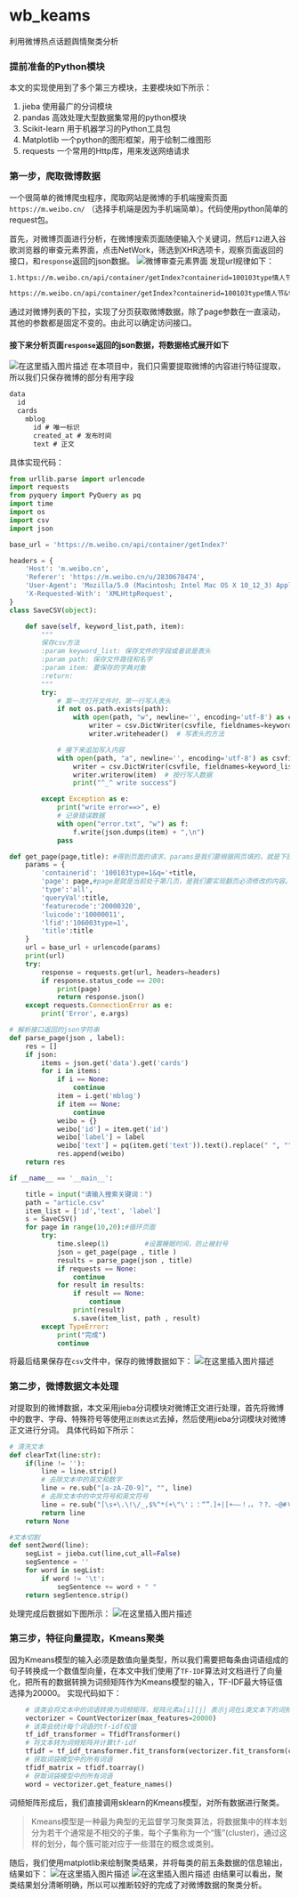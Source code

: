 # wb_keams
利用微博热点话题舆情聚类分析
### 提前准备的Python模块
本文的实现使用到了多个第三方模块，主要模块如下所示：
1. jieba  使用最广的分词模块
2. pandas 高效处理大型数据集常用的python模块
3. Scikit-learn 用于机器学习的Python工具包
4. Matplotlib 一个python的图形框架，用于绘制二维图形
5. requests 一个常用的Http库，用来发送网络请求
 
### 第一步，爬取微博数据
一个很简单的微博爬虫程序，爬取网站是微博的手机端搜索页面`https://m.weibo.cn/` （选择手机端是因为手机端简单）。代码使用python简单的request包。

首先，对微博页面进行分析，在微博搜索页面随便输入个关键词，然后`F12`进入谷歌浏览器的审查元素界面，点击NetWork，筛选到XHR选项卡，观察页面返回的接口，和`response`返回的json数据。
![微博审查元素界面](https://img-blog.csdnimg.cn/20200215221915669.png?x-oss-process=image/watermark,type_ZmFuZ3poZW5naGVpdGk,shadow_10,text_aHR0cHM6Ly9ibG9nLmNzZG4ubmV0L3FxXzM2MDA4MzIx,size_16,color_FFFFFF,t_70)
发现url规律如下：
```markdown
1.https://m.weibo.cn/api/container/getIndex?containerid=100103type情人节&type=all&queryVal=情人节&featurecode=20000320&luicode=10000011&lfid=106003type%3D1&title=情人节&page=10

https://m.weibo.cn/api/container/getIndex?containerid=100103type情人节&type=all&queryVal=情人节&featurecode=20000320&luicode=10000011&lfid=106003type%3D1&title=情人节&page=11
```
通过对微博列表的下拉，实现了分页获取微博数据，除了page参数在一直滚动，其他的参数都是固定不变的。由此可以确定访问接口。

#### 接下来分析页面`response`返回的json数据，将数据格式展开如下
![在这里插入图片描述](https://img-blog.csdnimg.cn/20200215223058479.png?x-oss-process=image/watermark,type_ZmFuZ3poZW5naGVpdGk,shadow_10,text_aHR0cHM6Ly9ibG9nLmNzZG4ubmV0L3FxXzM2MDA4MzIx,size_16,color_FFFFFF,t_70)
在本项目中，我们只需要提取微博的内容进行特征提取，所以我们只保存微博的部分有用字段
```markdown
data
  id
  cards
    mblog
      id # 唯一标识
      created_at # 发布时间
      text # 正文
```
具体实现代码：
```python
from urllib.parse import urlencode
import requests
from pyquery import PyQuery as pq
import time
import os
import csv
import json

base_url = 'https://m.weibo.cn/api/container/getIndex?'

headers = {
    'Host': 'm.weibo.cn',
    'Referer': 'https://m.weibo.cn/u/2830678474',
    'User-Agent': 'Mozilla/5.0 (Macintosh; Intel Mac OS X 10_12_3) AppleWebKit/537.36 (KHTML, like Gecko) Chrome/58.0.3029.110 Safari/537.36',
    'X-Requested-With': 'XMLHttpRequest',
}
class SaveCSV(object):

    def save(self, keyword_list,path, item):
        """
        保存csv方法
        :param keyword_list: 保存文件的字段或者说是表头
        :param path: 保存文件路径和名字
        :param item: 要保存的字典对象
        :return:
        """
        try:
            # 第一次打开文件时，第一行写入表头
            if not os.path.exists(path):
                with open(path, "w", newline='', encoding='utf-8') as csvfile:  # newline='' 去除空白行
                    writer = csv.DictWriter(csvfile, fieldnames=keyword_list)  # 写字典的方法
                    writer.writeheader()  # 写表头的方法

            # 接下来追加写入内容
            with open(path, "a", newline='', encoding='utf-8') as csvfile:  # newline='' 一定要写，否则写入数据有空白行
                writer = csv.DictWriter(csvfile, fieldnames=keyword_list)
                writer.writerow(item)  # 按行写入数据
                print("^_^ write success")

        except Exception as e:
            print("write error==>", e)
            # 记录错误数据
            with open("error.txt", "w") as f:
                f.write(json.dumps(item) + ",\n")
            pass

def get_page(page,title): #得到页面的请求，params是我们要根据网页填的，就是下图中的Query String里的参数
    params = {
        'containerid': '100103type=1&q='+title,
        'page': page,#page是就是当前处于第几页，是我们要实现翻页必须修改的内容。
        'type':'all',
        'queryVal':title,
        'featurecode':'20000320',
        'luicode':'10000011',
        'lfid':'106003type=1',
        'title':title
    }
    url = base_url + urlencode(params)
    print(url)
    try:
        response = requests.get(url, headers=headers)
        if response.status_code == 200:
            print(page) 
            return response.json()
    except requests.ConnectionError as e:
        print('Error', e.args)

# 解析接口返回的json字符串
def parse_page(json , label):
    res = []
    if json:
        items = json.get('data').get('cards')
        for i in items:
            if i == None:
                continue
            item = i.get('mblog')
            if item == None:
                continue
            weibo = {}
            weibo['id'] = item.get('id')
            weibo['label'] = label
            weibo['text'] = pq(item.get('text')).text().replace(" ", "").replace("\n" , "")
            res.append(weibo)
    return res

if __name__ == '__main__':

    title = input("请输入搜索关键词：")
    path = "article.csv"
    item_list = ['id','text', 'label']
    s = SaveCSV()
    for page in range(10,20):#循环页面
        try:
            time.sleep(1)         #设置睡眠时间，防止被封号
            json = get_page(page , title )
            results = parse_page(json , title)
            if requests == None:
                continue
            for result in results:
                if result == None:
                    continue
                print(result)
                s.save(item_list, path , result)
        except TypeError:
            print("完成")
            continue
```
将最后结果保存在`csv`文件中，保存的微博数据如下：
![在这里插入图片描述](https://img-blog.csdnimg.cn/20200215224128480.png?x-oss-process=image/watermark,type_ZmFuZ3poZW5naGVpdGk,shadow_10,text_aHR0cHM6Ly9ibG9nLmNzZG4ubmV0L3FxXzM2MDA4MzIx,size_16,color_FFFFFF,t_70)

### 第二步，微博数据文本处理
对提取到的微博数据，本文采用jieba分词模块对微博正文进行处理，首先将微博中的数字、字母、特殊符号等使用`正则表达式`去掉，然后使用jieba分词模块对微博正文进行分词。
具体代码如下所示：

```python
# 清洗文本
def clearTxt(line:str):
    if(line != ''):
        line = line.strip()
        # 去除文本中的英文和数字
        line = re.sub("[a-zA-Z0-9]", "", line)
        # 去除文本中的中文符号和英文符号
        line = re.sub("[\s+\.\!\/_,$%^*(+\"\'；：“”．]+|[+——！，。？?、~@#￥%……&*（）]+", "", line)
        return line
    return None

#文本切割
def sent2word(line):
    segList = jieba.cut(line,cut_all=False)
    segSentence = ''
    for word in segList:
        if word != '\t':
            segSentence += word + " "
    return segSentence.strip()
```
处理完成后数据如下图所示：
![在这里插入图片描述](https://img-blog.csdnimg.cn/20200215225122920.png?x-oss-process=image/watermark,type_ZmFuZ3poZW5naGVpdGk,shadow_10,text_aHR0cHM6Ly9ibG9nLmNzZG4ubmV0L3FxXzM2MDA4MzIx,size_16,color_FFFFFF,t_70)
### 第三步，特征向量提取，Kmeans聚类
因为Kmeans模型的输入必须是数值向量类型，所以我们需要把每条由词语组成的句子转换成一个数值型向量，在本文中我们使用了`TF-IDF`算法对文档进行了向量化，把所有的数据转换为词频矩阵作为Kmeans模型的输入，TF-IDF最大特征值选择为20000。
实现代码如下：
```python
    # 该类会将文本中的词语转换为词频矩阵，矩阵元素a[i][j] 表示j词在i类文本下的词频
    vectorizer = CountVectorizer(max_features=20000)
    # 该类会统计每个词语的tf-idf权值
    tf_idf_transformer = TfidfTransformer()
    # 将文本转为词频矩阵并计算tf-idf
    tfidf = tf_idf_transformer.fit_transform(vectorizer.fit_transform(corpus))
    # 获取词袋模型中的所有词语
    tfidf_matrix = tfidf.toarray()
    # 获取词袋模型中的所有词语
    word = vectorizer.get_feature_names()
```

词频矩阵形成后，我们直接调用sklearn的Kmeans模型，对所有数据进行聚类。
>Kmeans模型是一种最为典型的无监督学习聚类算法，将数据集中的样本划分为若干个通常是不相交的子集，每个子集称为一个“簇”(cluster)，通过这样的划分，每个簇可能对应于一些潜在的概念或类别。

随后，我们使用matplotlib来绘制聚类结果，并将每类的前五条数据的信息输出，结果如下：
![在这里插入图片描述](https://img-blog.csdnimg.cn/20200215230018299.png?x-oss-process=image/watermark,type_ZmFuZ3poZW5naGVpdGk,shadow_10,text_aHR0cHM6Ly9ibG9nLmNzZG4ubmV0L3FxXzM2MDA4MzIx,size_16,color_FFFFFF,t_70)
![在这里插入图片描述](https://img-blog.csdnimg.cn/20200215230040473.png?x-oss-process=image/watermark,type_ZmFuZ3poZW5naGVpdGk,shadow_10,text_aHR0cHM6Ly9ibG9nLmNzZG4ubmV0L3FxXzM2MDA4MzIx,size_16,color_FFFFFF,t_70)
由结果可以看出，聚类结果划分清晰明确，所以可以推断较好的完成了对微博数据的聚类分析。